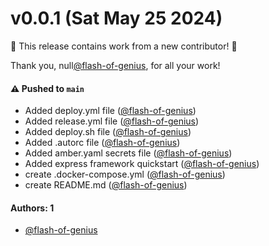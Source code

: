 # v0.0.1 (Sat May 25 2024)

:tada: This release contains work from a new contributor! :tada:

Thank you, null[@flash-of-genius](https://github.com/flash-of-genius), for all your work!

#### ⚠️ Pushed to `main`

- Added deploy.yml file ([@flash-of-genius](https://github.com/flash-of-genius))
- Added release.yml file ([@flash-of-genius](https://github.com/flash-of-genius))
- Added deploy.sh file ([@flash-of-genius](https://github.com/flash-of-genius))
- Added .autorc file ([@flash-of-genius](https://github.com/flash-of-genius))
- Added amber.yaml secrets file ([@flash-of-genius](https://github.com/flash-of-genius))
- Added express framework quickstart ([@flash-of-genius](https://github.com/flash-of-genius))
- create .docker-compose.yml ([@flash-of-genius](https://github.com/flash-of-genius))
- create README.md ([@flash-of-genius](https://github.com/flash-of-genius))

#### Authors: 1

- [@flash-of-genius](https://github.com/flash-of-genius)
